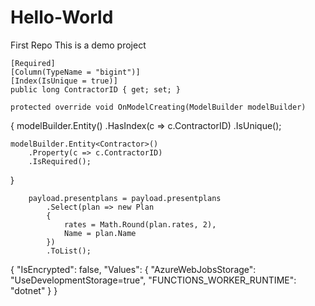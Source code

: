# Hello-World
First Repo 
This is a demo project


    [Required]
    [Column(TypeName = "bigint")]
    [Index(IsUnique = true)]
    public long ContractorID { get; set; }

    protected override void OnModelCreating(ModelBuilder modelBuilder)
{
    modelBuilder.Entity<Contractor>()
        .HasIndex(c => c.ContractorID)
        .IsUnique();

    modelBuilder.Entity<Contractor>()
        .Property(c => c.ContractorID)
        .IsRequired();
}


        payload.presentplans = payload.presentplans
            .Select(plan => new Plan
            {
                rates = Math.Round(plan.rates, 2),
                Name = plan.Name
            })
            .ToList();




{
    "IsEncrypted": false,
    "Values": {
        "AzureWebJobsStorage": "UseDevelopmentStorage=true",
        "FUNCTIONS_WORKER_RUNTIME": "dotnet"
    }
}
